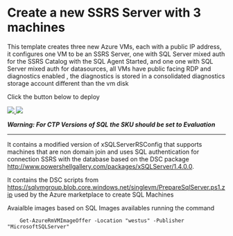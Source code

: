 # Create a new SSRS Server with 3 machines

This template creates three new Azure VMs, each with a public IP address, it configures one VM to be an SSRS Server, one with SQL Server mixed auth for the SSRS Catalog with the SQL Agent Started, and one one with SQL Server mixed auth for datasources, all VMs have public facing RDP and diagnostics enabled , the diagnostics is stored in a consolidated diagnostics storage account different than the vm disk

Click the button below to deploy

<a href="https://portal.azure.com/#create/Microsoft.Template/uri/https%3A%2F%2Fraw.githubusercontent.com%2Fjtarquino%2FRsArm%2Fmaster%2FRSARM%2FTemplates%2FSSRS-Catalog-Datasource%2FAzureDeploy.json" target="_blank">
    <img src="http://azuredeploy.net/deploybutton.png"/>
</a>
<a href="http://armviz.io/#/?load=https%3A%2F%2Fraw.githubusercontent.com%2Fjtarquino%2FRsArm%2Fmaster%2FRSARM%2FTemplates%2FSSRS-Catalog-Datasource%2FAzureDeploy.json" target="_blank">
  <img src="http://armviz.io/visualizebutton.png"/>
</a>

***Warning: For CTP Versions of SQL the SKU should be set to Evaluation*** 

***
It contains a modified version of xSQLServerRSConfig that supports machines that are non domain join and uses SQL authentication for connection SSRS with the database 
based on the DSC package http://www.powershellgallery.com/packages/xSQLServer/1.4.0.0.

It contains the DSC scripts from https://sqlvmgroup.blob.core.windows.net/singlevm/PrepareSqlServer.ps1.zip used by the Azure marketplace to create SQL Machines

Avaialble images based on SQL Images availables running the command

        Get-AzureRmVMImageOffer -Location "westus" -Publisher "MicrosoftSQLServer"
